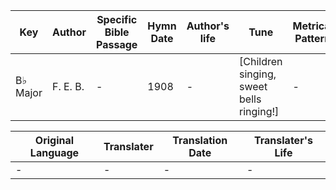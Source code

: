 Key | Author   | Specific Bible Passage     |Hymn Date |Author's life |Tune |Metrical Pattern   |Composer/Source
-- | --------- | ---------------------------|----------|--------------|-----|-------------------|-------------  
B♭ Major |F. E. B. |- |1908 |- |[Children singing, sweet bells ringing!] |- |F. J. E.

Original Language | Translater | Translation Date   | Translater's Life  
----------------- | --------- | --------------------|-------------     
\- |- |- |-
